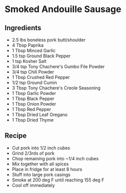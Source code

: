# Smoked Andouille Sausage

## Ingredients
* 2.5 lbs boneless pork butt/shoulder
* 4 Tbsp Paprika
* 1 Tbsp Minced Garlic
* 1.5 tsp Ground Black Pepper
* 1 tsp Kosher Salt
* 3/4 tsp Tony Chachere's Gumbo File Powder
* 3/4 tsp Chili Powder
* 1 Tbsp Crushed Red Pepper
* 1/2 tsp Ground Cumin
* 3 Tbsp Tony Chachere's Creole Seasoning
* 1 Tbsp Garlic Powder
* 1 Tbsp Black Pepper
* 1 Tbsp Onion Powder
* 1 Tbsp Red Pepper
* 1 Tbsp Dried Leaf Oregano
* 1 Tbsp Dried Thyme

## Recipe
* Cut pork into 1/2 inch cubes
* Grind 2/3rds of pork
* Chop remaining pork into ~1/4 inch cubes
* Mix together with all spices
* Place in fridge for at least 8 hours
* Stuff into large pork casings
* Smoke at 200 deg F until reaching 155 deg F
* Cool off immediately


